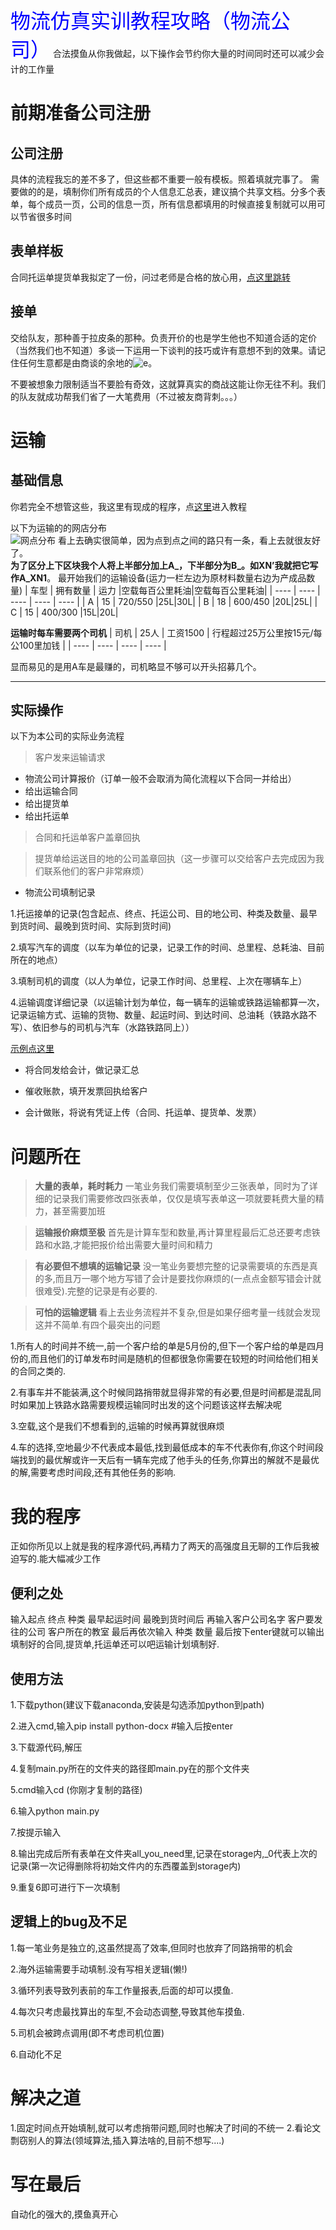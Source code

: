 <font face="黑体" color=blue size=6>物流仿真实训教程攻略（物流公司）</font>
合法摸鱼从你我做起，以下操作会节约你大量的时间同时还可以减少会计的工作量

# 前期准备公司注册
## 公司注册
具体的流程我忘的差不多了，但这些都不重要一般有模板。照着填就完事了。
需要做的的是，填制你们所有成员的个人信息汇总表，建议搞个共享文档。分多个表单，每个成员一页，公司的信息一页，所有信息都填用的时候直接复制就可以用可以节省很多时间
## 表单样板
合同托运单提货单我拟定了一份，问过老师是合格的放心用，[点这里跳转](https://github.com/ZAchiever/Logistics/tree/master/storage)
## 接单
交给队友，那种善于拉皮条的那种。负责开价的也是学生他也不知道合适的定价（当然我们也不知道）多谈一下运用一下谈判的技巧或许有意想不到的效果。请记住任何生意都是由商谈的余地的![](https://github.com/ZAchiever/Logistics/blob/master/picture/%E8%A1%A8%E6%83%85%E5%8C%85/%E5%88%92%E6%B0%B4.jpg 'e')。  

不要被想象力限制适当不要脸有奇效，这就算真实的商战这能让你无往不利。我们的队友就成功帮我们省了一大笔费用（不过被友商背刺。。。）

# 运输
## 基础信息
你若完全不想管这些，我这里有现成的程序，点[这里](https://github.com/ZAchiever/Logistics#%E4%BD%BF%E7%94%A8%E6%96%B9%E6%B3%95)进入教程  

以下为运输的的网店分布  
![网点分布](https://raw.githubusercontent.com/ZAchiever/Logistics/master/picture/%E6%8D%95%E8%8E%B7.PNG '图片')
看上去确实很简单，因为点到点之间的路只有一条，看上去就很友好了。  
**为了区分上下区块我个人将上半部分加上A_，下半部分为B_。如XN’我就把它写作A_XN1**。
最开始我们的运输设备(运力一栏左边为原材料数量右边为产成品数量)
|  车型   | 拥有数量  | 运力  |空载每百公里耗油|空载每百公里耗油|
|  ----  | ----  | ---- | ---- | ---- |
| A  | 15 | 720/550 |25L|30L|
| B | 18 | 600/450 |20L|25L|
| C  | 15 | 400/300 |15L|20L|
  

**运输时每车需要两个司机**
|  司机  |  25人   |  工资1500   |  行程超过25万公里按15元/每公100里加钱   |
|  ----  |  ----  |  ----  |  ----  |

显而易见的是用A车是最赚的，司机略显不够可以开头招募几个。
***
## 实际操作
以下为本公司的实际业务流程
>客户发来运输请求
- 物流公司计算报价（订单一般不会取消为简化流程以下合同一并给出）
- 给出运输合同
- 给出提货单
- 给出托运单
>合同和托运单客户盖章回执  

>提货单给运送目的地的公司盖章回执（这一步骤可以交给客户去完成因为我们联系他们的客户非常麻烦）  
- 物流公司填制记录  

1.托运接单的记录(包含起点、终点、托运公司、目的地公司、种类及数量、最早到货时间、最晚到货时间、实际到货时间)  

2.填写汽车的调度（以车为单位的记录，记录工作的时间、总里程、总耗油、目前所在的地点）  

3.填制司机的调度（以人为单位，记录工作时间、总里程、上次在哪辆车上）  

4.运输调度详细记录（以运输计划为单位，每一辆车的运输或铁路运输都算一次，记录运输方式、运输的货物、数量、起运时间、到达时间、总油耗（铁路水路不写）、依旧参与的司机与汽车（水路铁路同上））  

[示例点这里](https://github.com/ZAchiever/Logistics/tree/master/storage)
- 将合同发给会计，做记录汇总  

- 催收账款，填开发票回执给客户  

- 会计做账，将说有凭证上传（合同、托运单、提货单、发票）  


# 问题所在
>**大量的表单，耗时耗力**
一笔业务我们需要填制至少三张表单，同时为了详细的记录我们需要修改四张表单，仅仅是填写表单这一项就要耗费大量的精力，甚至需要加班  

>**运输报价麻烦至极**
首先是计算车型和数量,再计算里程最后汇总还要考虑铁路和水路,才能把报价给出需要大量时间和精力

>**有必要但不想填的运输记录**
没一笔业务要想完整的记录需要填的东西是真的多,而且万一哪个地方写错了会计是要找你麻烦的(一点点金额写错会计就很难受).完整的记录是有必要的.

>**可怕的运输逻辑**
看上去业务流程并不复杂,但是如果仔细考量一线就会发现这并不简单.有四个最突出的问题  

1.所有人的时间并不统一,前一个客户给的单是5月份的,但下一个客户给的单是四月份的,而且他们的订单发布时间是随机的但都很急你需要在较短的时间给他们相关的合同之类的.  

2.有事车并不能装满,这个时候同路捎带就显得非常的有必要,但是时间都是混乱同时如果加上铁路水路需要规模运输同时出发的这个问题该这样去解决呢  

3.空载,这个是我们不想看到的,运输的时候再算就很麻烦  

4.车的选择,空地最少不代表成本最低,找到最低成本的车不代表你有,你这个时间段端找到的最优解或许一天后有一辆车完成了他手头的任务,你算出的解就不是最优的解,需要考虑时间段,还有其他任务的影响.  

# 我的程序
正如你所见以上就是我的程序源代码,再精力了两天的高强度且无聊的工作后我被迫写的.能大幅减少工作
## 便利之处
输入起点 终点 种类 最早起运时间 最晚到货时间后
再输入客户公司名字 客户要发往的公司 客户所在的教室
最后再依次输入 种类 数量
最后按下enter键就可以输出填制好的合同,提货单,托运单还可以吧运输计划填制好.
## 使用方法
1.下载python(建议下载anaconda,安装是勾选添加python到path)  

2.进入cmd,输入pip install python-docx #输入后按enter  

3.下载源代码,解压  

4.复制main.py所在的文件夹的路径即main.py在的那个文件夹  

5.cmd输入cd (你刚才复制的路径)  

6.输入python main.py  

7.按提示输入  

8.输出完成后所有表单在文件夹all_you_need里,记录在storage内,_0代表上次的记录(第一次记得删除将初始文件内的东西覆盖到storage内)  

9.重复6即可进行下一次填制  

## 逻辑上的bug及不足
1.每一笔业务是独立的,这虽然提高了效率,但同时也放弃了同路捎带的机会  

2.海外运输需要手动填制.没有写相关逻辑(懒!)  

3.循环列表导致列表前的车工作量报表,后面的却可以摸鱼.  

4.每次只考虑最找算出的车型,不会动态调整,导致其他车摸鱼.  

5.司机会被跨点调用(即不考虑司机位置)  

6.自动化不足
# 解决之道
1.固定时间点开始填制,就可以考虑捎带问题,同时也解决了时间的不统一
2.看论文剽窃别人的算法(领域算法,插入算法啥的,目前不想写....)
# 写在最后
自动化的强大的,摸鱼真开心 
